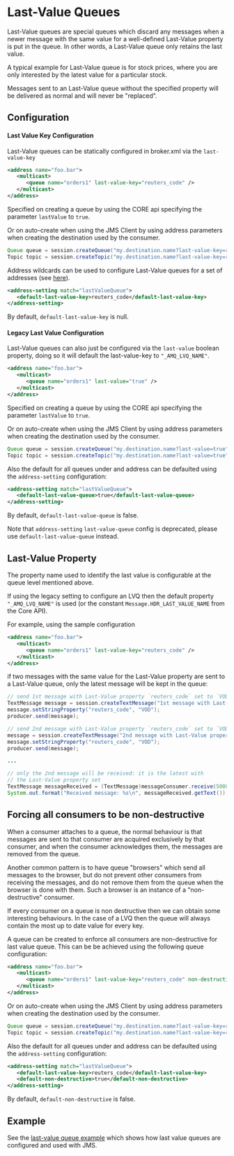 # Last-Value Queues

Last-Value queues are special queues which discard any messages when a
newer message with the same value for a well-defined Last-Value property
is put in the queue. In other words, a Last-Value queue only retains the
last value.

A typical example for Last-Value queue is for stock prices, where you
are only interested by the latest value for a particular stock.

Messages sent to an Last-Value queue without the specified property will be delivered as normal and will never be "replaced".

## Configuration

#### Last Value Key Configuration
Last-Value queues can be statically configured in broker.xml via the `last-value-key`

```xml
<address name="foo.bar">
   <multicast>
      <queue name="orders1" last-value-key="reuters_code" />
   </multicast>
</address>
```

Specified on creating a queue by using the CORE api specifying the parameter 
`lastValue` to `true`. 

Or on auto-create when using the JMS Client by using address parameters when 
creating the destination used by the consumer.

```java
Queue queue = session.createQueue("my.destination.name?last-value-key=reuters_code");
Topic topic = session.createTopic("my.destination.name?last-value-key=reuters_code");
```

Address wildcards can be used to configure Last-Value queues 
for a set of addresses (see [here](wildcard-syntax.md)).

```xml
<address-setting match="lastValueQueue">
   <default-last-value-key>reuters_code</default-last-value-key>
</address-setting>
```

By default, `default-last-value-key` is null.


#### Legacy Last Value Configuration

Last-Value queues can also just be configured via the `last-value` boolean property, doing so it will default the last-value-key to `"_AMQ_LVQ_NAME"`.


```xml
<address name="foo.bar">
   <multicast>
      <queue name="orders1" last-value="true" />
   </multicast>
</address>
```

Specified on creating a queue by using the CORE api specifying the parameter 
`lastValue` to `true`. 

Or on auto-create when using the JMS Client by using address parameters when 
creating the destination used by the consumer.

```java
Queue queue = session.createQueue("my.destination.name?last-value=true");
Topic topic = session.createTopic("my.destination.name?last-value=true");
```

Also the default for all queues under and address can be defaulted using the 
`address-setting` configuration:

```xml
<address-setting match="lastValueQueue">
   <default-last-value-queue>true</default-last-value-queue>
</address-setting>
```

By default, `default-last-value-queue` is false. 

Note that `address-setting` `last-value-queue` config is deprecated, please use
`default-last-value-queue` instead.



## Last-Value Property

The property name used to identify the last value is configurable 
at the queue level mentioned above.

If using the legacy setting to configure an LVQ then the default property `"_AMQ_LVQ_NAME"` is used
(or the constant `Message.HDR_LAST_VALUE_NAME` from the Core API).

For example, using the sample configuration 

```xml
<address name="foo.bar">
   <multicast>
      <queue name="orders1" last-value-key="reuters_code" />
   </multicast>
</address>
```

if two messages with the same value for the Last-Value
property are sent to a Last-Value queue, only the latest message will be
kept in the queue:

```java
// send 1st message with Last-Value property `reuters_code` set to `VOD`
TextMessage message = session.createTextMessage("1st message with Last-Value property set");
message.setStringProperty("reuters_code", "VOD");
producer.send(message);

// send 2nd message with Last-Value property `reuters_code` set to `VOD`
message = session.createTextMessage("2nd message with Last-Value property set");
message.setStringProperty("reuters_code", "VOD");
producer.send(message);

...

// only the 2nd message will be received: it is the latest with
// the Last-Value property set
TextMessage messageReceived = (TextMessage)messageConsumer.receive(5000);
System.out.format("Received message: %s\n", messageReceived.getText());
```


## Forcing all consumers to be non-destructive
When a consumer attaches to a queue, the normal behaviour is that messages are sent to that consumer are acquired exclusively by that consumer, and when the consumer acknowledges them, the messages are removed from the queue.

Another common pattern is to have queue "browsers" which send all messages to the browser, but do not prevent other consumers from receiving the messages, and do not remove them from the queue when the browser is done with them. Such a browser is an instance of a "non-destructive" consumer.

If every consumer on a queue is non destructive then we can obtain some interesting behaviours. In the case of a LVQ then the queue will always contain the most up to date value for every key. 

A queue can be created to enforce all consumers are non-destructive for last value queue. This can be be achieved using the following queue configuration:


```xml
<address name="foo.bar">
   <multicast>
      <queue name="orders1" last-value-key="reuters_code" non-destructive="true" />
   </multicast>
</address>
```

Or on auto-create when using the JMS Client by using address parameters when 
creating the destination used by the consumer.

```java
Queue queue = session.createQueue("my.destination.name?last-value-key=reuters_code&non-destructive=true");
Topic topic = session.createTopic("my.destination.name?last-value-key=reuters_code&non-destructive=true");
```

Also the default for all queues under and address can be defaulted using the 
`address-setting` configuration:

```xml
<address-setting match="lastValueQueue">
   <default-last-value-key>reuters_code</default-last-value-key>
   <default-non-destructive>true</default-non-destructive>
</address-setting>
```

By default, `default-non-destructive` is false. 


## Example

See the [last-value queue example](examples.md#last-value-queue) which shows 
how last value queues are configured and used with JMS.
